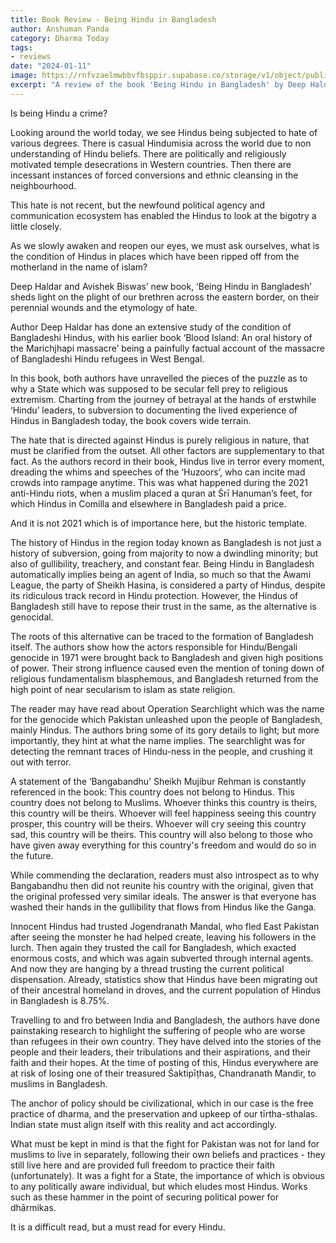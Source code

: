 ```yaml
---
title: Book Review - Being Hindu in Bangladesh
author: Anshuman Panda
category: Dharma Today
tags: 
- reviews
date: "2024-01-11"
image: https://rnfvzaelmwbbvfbsppir.supabase.co/storage/v1/object/public/brhatwebsite/05dhiti/beinghinduinbangladesh.webp
excerpt: "A review of the book 'Being Hindu in Bangladesh' by Deep Halder and Avishek Biswas"
---
```


Is being Hindu a crime?

Looking around the world today, we see Hindus being subjected to hate of various degrees. There is casual Hindumisia across the world due to non understanding of Hindu beliefs. There are politically and religiously motivated temple desecrations in Western countries. Then there are incessant instances of forced conversions and ethnic cleansing in the neighbourhood.

This hate is not recent, but the newfound political agency and communication ecosystem has enabled the Hindus to look at the bigotry a little closely.

As we slowly awaken and reopen our eyes, we must ask ourselves, what is the condition of Hindus in places which have been ripped off from the motherland in the name of islam?

Deep Haldar and Avishek Biswas’ new book, ‘Being Hindu in Bangladesh’ sheds light on the plight of our brethren across the eastern border, on their perennial wounds and the etymology of hate.

Author Deep Haldar has done an extensive study of the condition of Bangladeshi Hindus, with his earlier book ‘Blood Island: An oral history of the Marichjhapi massacre’ being a painfully factual account of the massacre of Bangladeshi Hindu refugees in West Bengal. 

In this book, both authors have unravelled the pieces of the puzzle as to why a State which was supposed to be secular fell prey to religious extremism. Charting from the journey of betrayal at the hands of erstwhile ‘Hindu’ leaders, to subversion to documenting the lived experience of Hindus in Bangladesh today, the book covers wide terrain. 

The hate that is directed against Hindus is purely religious in nature, that must be clarified from the outset. All other factors are supplementary to that fact. As the authors record in their book, Hindus live in terror every moment, dreading the whims and speeches of the ‘Huzoors’, who can incite mad crowds into rampage anytime. This was what happened during the 2021 anti-Hindu riots, when a muslim placed a quran at Śrī Hanuman’s feet, for which Hindus in Comilla and elsewhere in Bangladesh paid a price. 

And it is not 2021 which is of importance here, but the historic template.

The history of Hindus in the region today known as Bangladesh is not just a history of subversion, going from majority to now a dwindling minority; but also of gullibility, treachery, and constant fear. Being Hindu in Bangladesh automatically implies being an agent of India, so much so that the Awami League, the party of Sheikh Hasina, is considered a party of Hindus, despite its ridiculous track record in Hindu protection. However, the Hindus of Bangladesh still have to repose their trust in the same, as the alternative is genocidal.

The roots of this alternative can be traced to the formation of Bangladesh itself. The authors show how the actors responsible for Hindu/Bengali genocide in 1971 were brought back to Bangladesh and given high positions of power. Their strong influence caused even the mention of toning down of religious fundamentalism blasphemous, and Bangladesh returned from the high point of near secularism to islam as state religion.

The reader may have read about Operation Searchlight which was the name for the genocide which Pakistan unleashed upon the people of Bangladesh, mainly Hindus. The authors bring some of its gory details to light; but more importantly, they hint at what the name implies. The searchlight was for detecting the remnant traces of Hindu-ness in the people, and crushing it out with terror. 

A statement of the ‘Bangabandhu’ Sheikh Mujibur Rehman is constantly referenced in the book:
This country does not belong to Hindus. This country does not belong to Muslims. Whoever thinks this country is theirs, this country will be theirs. Whoever will feel happiness seeing this country prosper, this country will be theirs. Whoever will cry seeing this country sad, this country will be theirs. This country will also belong to those who have given away everything for this country's freedom and would do so in the future.

While commending the declaration, readers must also introspect as to why Bangabandhu then did not reunite his country with the original, given that the original professed very similar ideals. The answer is that everyone has washed their hands in the gullibility that flows from Hindus like the Ganga.

Innocent Hindus had trusted Jogendranath Mandal, who fled East Pakistan after seeing the monster he had helped create, leaving his followers in the lurch. Then again they trusted the call for Bangladesh, which exacted enormous costs, and which was again subverted through internal agents. And now they are hanging by a thread trusting the current political dispensation. Already, statistics show that Hindus have been migrating out of their ancestral homeland in droves, and the current population of Hindus in Bangladesh is 8.75%.

Travelling to and fro between India and Bangladesh, the authors have done painstaking research to highlight the suffering of people who are worse than refugees in their own country. They have delved into the stories of the people and their leaders, their tribulations and their aspirations, and their faith and their hopes. At the time of posting of this, Hindus everywhere are at risk of losing one of their treasured Śaktipīṭhas, Chandranath Mandir, to muslims in Bangladesh.

The anchor of policy should be civilizational, which in our case is the free practice of dharma, and the preservation and upkeep of our tīrtha-sthalas. Indian state must align itself with this reality and act accordingly. 

What must be kept in mind is that the fight for Pakistan was not for land for muslims to live in separately, following their own beliefs and practices - they still live here and are provided full freedom to practice their faith (unfortunately). It was a fight for a State, the importance of which is obvious to any politically aware individual, but which eludes most Hindus. Works such as these hammer in the point of securing political power for dhārmikas.

It is a difficult read, but a must read for every Hindu.